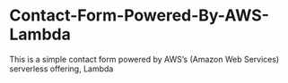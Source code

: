 # Contact-Form-Powered-By-AWS-Lambda
This is a simple contact form powered by AWS’s (Amazon Web Services) serverless offering, Lambda
